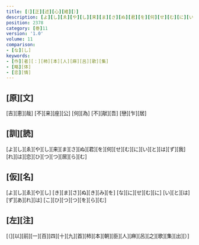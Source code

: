 ```yaml
---
title: [（][正][述][心][緒][）]
description: [よ][し][ゑ][や][し][来][ま][さ][ぬ][君][を][何][せ][む][に][い][と][は][ず][我][れ][は][恋][ひ][つ][つ][居][ら][む]
position: 2378
category: [巻]11
version: '1.0'
volume: 11
comparison:
- [な][し]
keywords:
- [作][者][：][柿][本][人][麻][呂][歌][集]
- [略][体]
- [恋][情]
---
```


## [原][文]

[吉][恵][哉] [不][来][座][公] [何][為] [不][猒][吾] [戀][乍][居]

## [訓][読]

[よ][し][ゑ][や][し][来][ま][さ][ぬ][君][を][何][せ][む][に][い][と][は][ず][我][れ][は][恋][ひ][つ][つ][居][ら][む]

## [仮][名]

[よ][し][ゑ][や][し] [き][ま][さ][ぬ][き][み][を] [な][に][せ][む][に] [い][と][は][ず][あ][れ][は] [こ][ひ][つ][つ][を][ら][む]

## [左][注]

[（][以][前][一][百][四][十][九][首][柿][本][朝][臣][人][麻][呂][之][歌][集][出][）]
